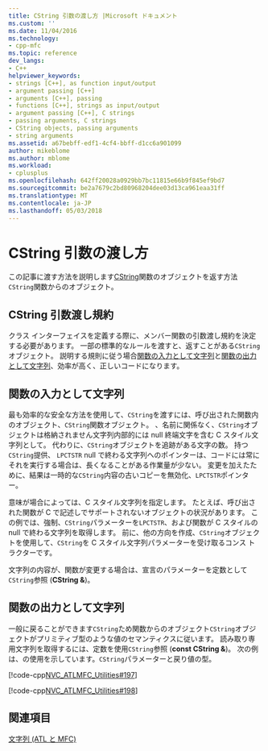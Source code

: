 ```yaml
---
title: CString 引数の渡し方 |Microsoft ドキュメント
ms.custom: ''
ms.date: 11/04/2016
ms.technology:
- cpp-mfc
ms.topic: reference
dev_langs:
- C++
helpviewer_keywords:
- strings [C++], as function input/output
- argument passing [C++]
- arguments [C++], passing
- functions [C++], strings as input/output
- argument passing [C++], C strings
- passing arguments, C strings
- CString objects, passing arguments
- string arguments
ms.assetid: a67bebff-edf1-4cf4-bbff-d1cc6a901099
author: mikeblome
ms.author: mblome
ms.workload:
- cplusplus
ms.openlocfilehash: 642ff20028a0929bb7bc11815e66b9f845ef9bd7
ms.sourcegitcommit: be2a7679c2bd80968204dee03d13ca961eaa31ff
ms.translationtype: MT
ms.contentlocale: ja-JP
ms.lasthandoff: 05/03/2018
---
```

# <a name="cstring-argument-passing"></a>CString 引数の渡し方
この記事に渡す方法を説明します[CString](../atl-mfc-shared/reference/cstringt-class.md)関数のオブジェクトを返す方法`CString`関数からのオブジェクト。  
  
##  <a name="_core_cstring_argument.2d.passing_conventions"></a> CString 引数渡し規約  
 クラス インターフェイスを定義する際に、メンバー関数の引数渡し規約を決定する必要があります。 一部の標準的なルールを渡すと、返すことがある`CString`オブジェクト。 説明する規則に従う場合[関数の入力として文字列](#_core_strings_as_function_inputs)と[関数の出力として文字列](#_core_strings_as_function_outputs)、効率が高く、正しいコードになります。  
  
##  <a name="_core_strings_as_function_inputs"></a> 関数の入力として文字列  
 最も効率的な安全な方法を使用して、`CString`を渡すには、呼び出された関数内のオブジェクト、`CString`関数オブジェクト。 、名前に関係なく、`CString`オブジェクトは格納されません文字列内部的には null 終端文字を含む C スタイル文字列として。 代わりに、`CString`オブジェクトを追跡がある文字の数。 持つ`CString`提供、 `LPCTSTR` null で終わる文字列へのポインターは、コードには常にそれを実行する場合は、長くなることがある作業量が少ない。 変更を加えたために、結果は一時的な`CString`内容の古いコピーを無効化、`LPCTSTR`ポインター。  
  
 意味が場合によっては、C スタイル文字列を指定します。 たとえば、呼び出された関数が C で記述しでサポートされないオブジェクトの状況があります。 この例では、強制、`CString`パラメーターを`LPCTSTR`、および関数が C スタイルの null で終わる文字列を取得します。 前に、他の方向を作成、`CString`オブジェクトを使用して、`CString`を C スタイル文字列パラメーターを受け取るコンス トラクターです。  
  
 文字列の内容が、関数が変更する場合は、宣言のパラメーターを定数として`CString`参照 (**CString &**)。  
  
##  <a name="_core_strings_as_function_outputs"></a> 関数の出力として文字列  
 一般に戻ることができます`CString`ため関数からのオブジェクト`CString`オブジェクトがプリミティブ型のような値のセマンティクスに従います。 読み取り専用文字列を取得するには、定数を使用`CString`参照 (**const CString &**)。 次の例は、の使用を示しています。`CString`パラメーターと戻り値の型。  
  
 [!code-cpp[NVC_ATLMFC_Utilities#197](../atl-mfc-shared/codesnippet/cpp/cstring-argument-passing_1.cpp)]  
  
 [!code-cpp[NVC_ATLMFC_Utilities#198](../atl-mfc-shared/codesnippet/cpp/cstring-argument-passing_2.cpp)]  
  
## <a name="see-also"></a>関連項目  
 [文字列 (ATL と MFC)](../atl-mfc-shared/strings-atl-mfc.md)

